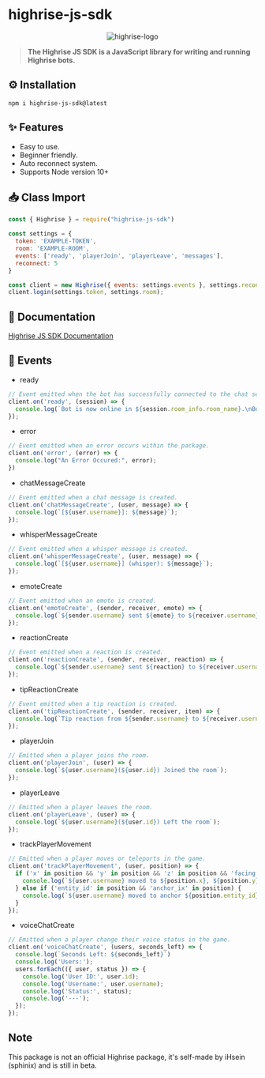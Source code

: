 # **highrise-js-sdk**
<p align="center">
  <img src="https://i.ibb.co/d0vtV49/highrise-logo.png" alt="highrise-logo" />
</p>

> **The Highrise JS SDK is a JavaScript library for writing and running Highrise bots.**

## **⚙️ Installation** 
```
npm i highrise-js-sdk@latest
```

## **✨ Features**

- Easy to use.
- Beginner friendly.
- Auto reconnect system.
- Supports Node version 10+

## **📥 Class Import**
```js
const { Highrise } = require("highrise-js-sdk")

const settings = {
  token: 'EXAMPLE-TOKEN',
  room: 'EXAMPLE-ROOM',
  events: ['ready', 'playerJoin', 'playerLeave', 'messages'],
  reconnect: 5
}

const client = new Highrise({ events: settings.events }, settings.reconnect);
client.login(settings.token, settings.room);
```
## **📘 Documentation**

[Highrise JS SDK Documentation](https://highrise-js.notion.site/Highrise-JS-Documentation-2433f19c38c640d7ae361eefd720fc57)


## **🎐 Events**
- ready
```js
// Event emitted when the bot has successfully connected to the chat server.
client.on('ready', (session) => {
  console.log(`Bot is now online in ${session.room_info.room_name}.\nBot ID: ${session.user_id}\nOwner ID: ${session.room_info.owner_id}\nRate Limits: ${session.rate_limits.client}\nConnection ID: ${session.connection_id}\nSDK Version: ${session.sdk_version}`)
});
```
- error
```js
// Event emitted when an error occurs within the package.
client.on('error', (error) => {
  console.log("An Error Occured:", error);
})
```
- chatMessageCreate
```js
// Event emitted when a chat message is created.
client.on('chatMessageCreate', (user, message) => {
  console.log(`[${user.username}]: ${message}`);
});
```
- whisperMessageCreate
```js
// Event emitted when a whisper message is created.
client.on('whisperMessageCreate', (user, message) => {
  console.log(`[${user.username}] (whisper): ${message}`);
});
```
- emoteCreate
```js
// Event emitted when an emote is created.
client.on('emoteCreate', (sender, receiver, emote) => {
  console.log(`${sender.username} sent ${emote} to ${receiver.username}`);
});
```
- reactionCreate
```js
// Event emitted when a reaction is created.
client.on('reactionCreate', (sender, receiver, reaction) => {
  console.log(`${sender.username} sent ${reaction} to ${receiver.username}`);
});
```
- tipReactionCreate
```js
// Event emitted when a tip reaction is created.
client.on('tipReactionCreate', (sender, receiver, item) => {
  console.log(`Tip reaction from ${sender.username} to ${receiver.username}: ${item.amount} ${item.type}`);
});
```
- playerJoin
```js
// Emitted when a player joins the room.
client.on('playerJoin', (user) => {
  console.log(`${user.username}(${user.id}) Joined the room`);
});
```
- playerLeave
```js
// Emitted when a player leaves the room.
client.on('playerLeave', (user) => {
  console.log(`${user.username}(${user.id}) Left the room`);
});
```
- trackPlayerMovement
```js
// Emitted when a player moves or teleports in the game.
client.on('trackPlayerMovement', (user, position) => {
  if ('x' in position && 'y' in position && 'z' in position && 'facing' in position) {
    console.log(`${user.username} moved to ${position.x}, ${position.y}, ${position.z}, ${position.facing}`);
  } else if ('entity_id' in position && 'anchor_ix' in position) {
    console.log(`${user.username} moved to anchor ${position.entity_id} at index ${position.anchor_ix}`);
  }
});
```
- voiceChatCreate
```js
// Emitted when a player change their voice status in the game.
client.on('voiceChatCreate', (users, seconds_left) => {
  console.log(`Seconds Left: ${seconds_left}`)
  console.log('Users:');
  users.forEach(({ user, status }) => {
    console.log('User ID:', user.id);
    console.log('Username:', user.username);
    console.log('Status:', status);
    console.log('---');
  });
});
```

## Note

This package is not an official Highrise package, it's self-made by iHsein (sphinix) and is still in beta.

